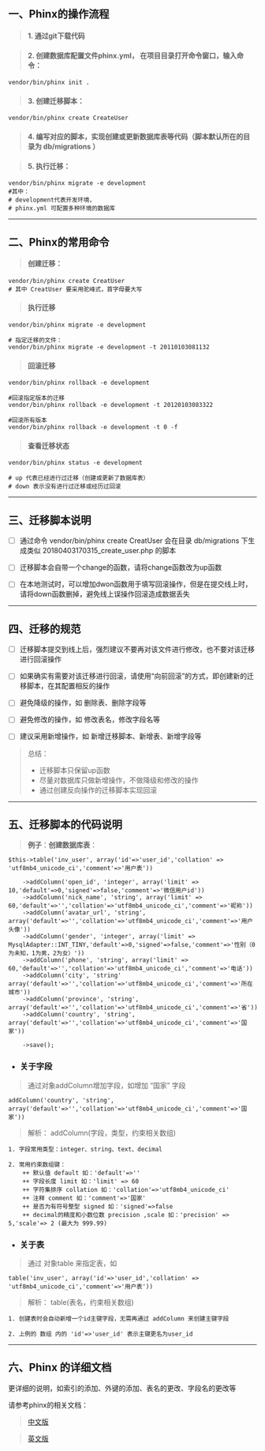 ## 一、Phinx的操作流程
> #### 1. 通过git下载代码

> #### 2. 创建数据库配置文件phinx.yml， 在项目目录打开命令窗口，输入命令：
```
vendor/bin/phinx init .
```
          
> #### 3. 创建迁移脚本：

```
vendor/bin/phinx create CreateUser
```

> #### 4. 编写对应的脚本，实现创建或更新数据库表等代码（脚本默认所在的目录为 db/migrations ）

> #### 5. 执行迁移：

```
vendor/bin/phinx migrate -e development
#其中：
# development代表开发环境，
# phinx.yml 可配置多种环境的数据库
```

---

## 二、Phinx的常用命令

> ####  创建迁移：

```
vendor/bin/phinx create CreatUser
# 其中 CreatUser 要采用驼峰式，首字母要大写
```

> #### 执行迁移


```
vendor/bin/phinx migrate -e development

# 指定迁移的文件：
vendor/bin/phinx migrate -e development -t 20110103081132

```


> #### 回滚迁移


```
vendor/bin/phinx rollback -e development

#回滚指定版本的迁移
vendor/bin/phinx rollback -e development -t 20120103083322

#回滚所有版本
vendor/bin/phinx rollback -e development -t 0 -f

```

> #### 查看迁移状态

```
vendor/bin/phinx status -e development

# up 代表已经进行过迁移（创建或更新了数据库表）
# down 表示没有进行过迁移或经历过回滚

```

---

## 三、迁移脚本说明

- [ ] 通过命令 vendor/bin/phinx create CreatUser 会在目录 db/migrations  下生成类似 20180403170315_create_user.php 的脚本

- [ ] 迁移脚本会自带一个change的函数，请将change函数改为up函数

- [ ] 在本地测试时，可以增加dwon函数用于填写回滚操作，但是在提交线上时，请将down函数删掉，避免线上误操作回滚造成数据丢失


---

## 四、迁移的规范

- [ ] 迁移脚本提交到线上后，强烈建议不要再对该文件进行修改，也不要对该迁移进行回滚操作

- [ ] 如果确实有需要对该迁移进行回滚，请使用“向前回滚”的方式，即创建新的迁移脚本，在其配置相反的操作

- [ ] 避免降级的操作，如 删除表、删除字段等

- [ ] 避免修改的操作，如 修改表名，修改字段名等

- [ ] 建议采用新增操作，如 新增迁移脚本、新增表、新增字段等

>  总结：
> - 迁移脚本只保留up函数
> - 尽量对数据库只做新增操作，不做降级和修改的操作
> - 通过创建反向操作的迁移脚本实现回滚
 

---


## 五、迁移脚本的代码说明

> **例子**：**创建数据库表**：

```
$this->table('inv_user', array('id'=>'user_id','collation' => 'utf8mb4_unicode_ci','comment'=>'用户表'))
        
    ->addColumn('open_id', 'integer', array('limit' => 10,'default'=>0,'signed'=>false,'comment'=>'微信用户id'))
    ->addColumn('nick_name', 'string', array('limit' => 60,'default'=>'','collation'=>'utf8mb4_unicode_ci','comment'=>'昵称'))
    ->addColumn('avatar_url', 'string', array('default'=>'','collation'=>'utf8mb4_unicode_ci','comment'=>'用户头像'))
    ->addColumn('gender', 'integer', array('limit' => MysqlAdapter::INT_TINY,'default'=>0,'signed'=>false,'comment'=>'性别（0为未知，1为男，2为女）')) 
    ->addColumn('phone', 'string', array('limit' => 60,'default'=>'','collation'=>'utf8mb4_unicode_ci','comment'=>'电话'))
    ->addColumn('city', 'string' array('default'=>'','collation'=>'utf8mb4_unicode_ci','comment'=>'所在城市'))
    ->addColumn('province', 'string', array('default'=>'','collation'=>'utf8mb4_unicode_ci','comment'=>'省'))
    ->addColumn('country', 'string', array('default'=>'','collation'=>'utf8mb4_unicode_ci','comment'=>'国家'))

    ->save();
```

- ### 关于字段
> 通过对象addColumn增加字段，如增加 “国家” 字段

```
addColumn('country', 'string', array('default'=>'','collation'=>'utf8mb4_unicode_ci','comment'=>'国家'))
```

> 解析： addColumn(字段，类型，约束相关数组)
    
    1. 字段常用类型：integer、string、text、decimal
    
    2. 常用约束数组键：
        ++ 默认值 default 如：'default'=>''
	    ++ 字段长度 limit 如：'limit' => 60
	    ++ 字符集排序 collation 如：'collation'=>'utf8mb4_unicode_ci'
	    ++ 注释 comment 如：'comment'=>'国家'
	    ++ 是否为有符号整型 signed 如：'signed'=>false
	    ++ decimal的精度和小数位数 precision ,scale 如：'precision' => 5,'scale'=> 2 (最大为 999.99)


- ### 关于表
> 通过 对象table 来指定表，如

```
table('inv_user', array('id'=>'user_id','collation' => 'utf8mb4_unicode_ci','comment'=>'用户表'))
```

> 解析： table(表名，约束相关数组)
    
    1. 创建表时会自动新增一个id主键字段，无需再通过 addColumn 来创建主键字段
    
    2. 上例的 数组 内的 'id'=>'user_id' 表示主键更名为user_id
    
    
    

---

## 六、Phinx 的详细文档

更详细的说明，如索引的添加、外键的添加、表名的更改、字段名的更改等

请参考phinx的相关文档：

> [中文版](https://tsy12321.gitbooks.io/phinx-doc/content/)

> [英文版](http://docs.phinx.org/en/latest/)